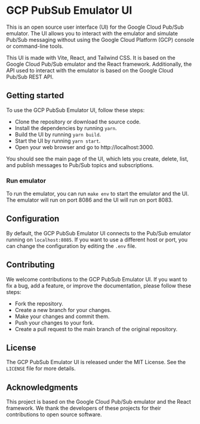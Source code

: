 # GCP PubSub Emulator UI

This is an open source user interface (UI) for the Google Cloud Pub/Sub emulator. The UI allows you to interact with the emulator and simulate Pub/Sub messaging without using the Google Cloud Platform (GCP) console or command-line tools.

This UI is made with Vite, React, and Tailwind CSS. It is based on the Google Cloud Pub/Sub emulator and the React framework.
Additionally, the API used to interact with the emulator is based on the Google Cloud Pub/Sub REST API.

## Getting started

To use the GCP PubSub Emulator UI, follow these steps:

- Clone the repository or download the source code.
- Install the dependencies by running `yarn`.
- Build the UI by running `yarn build`.
- Start the UI by running `yarn start`.
- Open your web browser and go to http://localhost:3000.

You should see the main page of the UI, which lets you create, delete, list, and publish messages to Pub/Sub topics and subscriptions.

### Run emulator

To run the emulator, you can run `make env` to start the emulator and the UI. The emulator will run on port 8086 and the UI will run on port 8083.

## Configuration

By default, the GCP PubSub Emulator UI connects to the Pub/Sub emulator running on `localhost:8085`. If you want to use a different host or port, you can change the configuration by editing the `.env` file.

## Contributing

We welcome contributions to the GCP PubSub Emulator UI. If you want to fix a bug, add a feature, or improve the documentation, please follow these steps:

- Fork the repository.
- Create a new branch for your changes.
- Make your changes and commit them.
- Push your changes to your fork.
- Create a pull request to the main branch of the original repository.

## License

The GCP PubSub Emulator UI is released under the MIT License. See the `LICENSE` file for more details.

## Acknowledgments

This project is based on the Google Cloud Pub/Sub emulator and the React framework. We thank the developers of these projects for their contributions to open source software.
